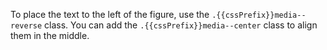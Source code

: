 To place the text to the left of the figure, use the `.{{cssPrefix}}media--reverse` class. You can add the `.{{cssPrefix}}media--center` class to align them in the middle.